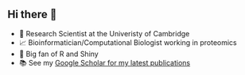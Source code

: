 ## Hi there 👋

- 🧬 Research Scientist at the Univeristy of Cambridge
- 📈 Bioinformatician/Computational Biologist working in proteomics
- 🔭 Big fan of R and Shiny 
- 📚 See my [Google Scholar for my latest publications](https://scholar.google.co.uk/citations?user=SJoJ3n0AAAAJ&hl=en)

<!--
**lmsimp/lmsimp** is a ✨ _special_ ✨ repository because its `README.md` (this file) appears on your GitHub profile.

Here are some ideas to get you started:

- 🔭 I’m currently working on ...
- 🌱 I’m currently learning ...
- 👯 I’m looking to collaborate on ...
- 🤔 I’m looking for help with ...
- 💬 Ask me about ...
- 📫 How to reach me: ...
- 😄 Pronouns: ...
- ⚡ Fun fact: ...
-->
